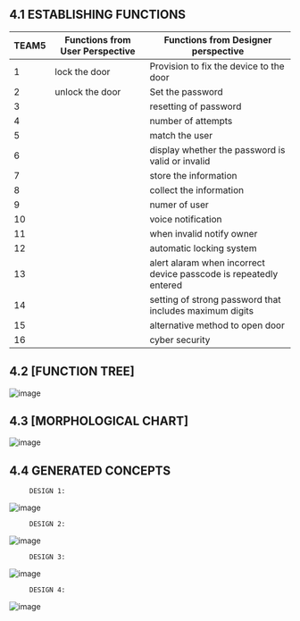  ##  4.1 ESTABLISHING FUNCTIONS

TEAM5 | Functions from User Perspective | Functions from Designer perspective
-- | -- | --
1 | lock the door | Provision to fix the device to the door
2 | unlock the door | Set the password
3 |   | resetting of password
4 |   | number of attempts
5 |   | match the user
6 |   | display whether the password is valid or invalid
7 |   | store the information
8 |   | collect the information
9 |   | numer of user
10 |   | voice notification
11 |   | when invalid notify owner
12 |   | automatic locking system
13 |   | alert alaram when incorrect device passcode is repeatedly entered
14 |   | setting of strong password that includes maximum digits
15 |   | alternative method to open door
16 |   | cyber security

##   4.2 [FUNCTION TREE]
![image](https://user-images.githubusercontent.com/130679455/235820871-c3b6f599-75d1-4a7f-bd3d-ea83da173cdd.png)


##   4.3 [MORPHOLOGICAL CHART]
![image](https://user-images.githubusercontent.com/130679455/235821295-4e649f5c-9034-4612-a5bf-9d789c31ed4a.png)




##   4.4 GENERATED CONCEPTS

         DESIGN 1:
![image](https://user-images.githubusercontent.com/130679455/235825169-64aaae58-99fd-4b11-b846-6ada7ede36ce.png)


         DESIGN 2:
![image](https://user-images.githubusercontent.com/130679455/235825265-66049664-587f-462c-9fa9-1a1f85e2d028.png)


         DESIGN 3:
![image](https://user-images.githubusercontent.com/130679455/235825524-b0596505-e4f0-40c4-872e-0f212a632192.png)


         DESIGN 4:
![image](https://user-images.githubusercontent.com/130679455/235825559-aae08d6a-6f2e-495a-b3c0-253a2f5a0052.png)
